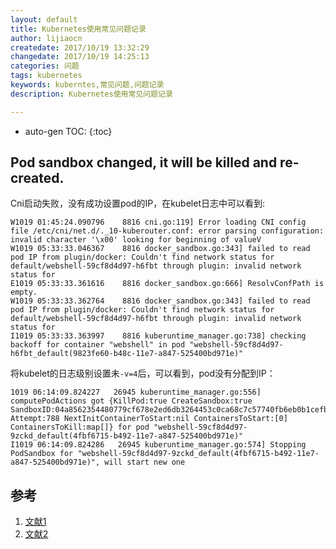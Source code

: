 ```yaml
---
layout: default
title: Kubernetes使用常见问题记录
author: lijiaocn
createdate: 2017/10/19 13:32:29
changedate: 2017/10/19 14:25:13
categories: 问题
tags: kubernetes
keywords: kuberntes,常见问题,问题记录
description: Kubernetes使用常见问题记录

---
```


* auto-gen TOC:
{:toc}

## Pod sandbox changed, it will be killed and re-created.

Cni启动失败，没有成功设置pod的IP，在kubelet日志中可以看到:

	W1019 01:45:24.090796    8816 cni.go:119] Error loading CNI config file /etc/cni/net.d/._10-kuberouter.conf: error parsing configuration: invalid character '\x00' looking for beginning of valueV
	W1019 05:33:33.046367    8816 docker_sandbox.go:343] failed to read pod IP from plugin/docker: Couldn't find network status for default/webshell-59cf8d4d97-h6fbt through plugin: invalid network status for
	E1019 05:33:33.361616    8816 docker_sandbox.go:666] ResolvConfPath is empty.
	W1019 05:33:33.362764    8816 docker_sandbox.go:343] failed to read pod IP from plugin/docker: Couldn't find network status for default/webshell-59cf8d4d97-h6fbt through plugin: invalid network status for
	I1019 05:33:33.363997    8816 kuberuntime_manager.go:738] checking backoff for container "webshell" in pod "webshell-59cf8d4d97-h6fbt_default(9823fe60-b48c-11e7-a847-525400bd971e)"


将kubelet的日志级别设置未`-v=4`后，可以看到，pod没有分配到IP：

	1019 06:14:09.824227   26945 kuberuntime_manager.go:556] computePodActions got {KillPod:true CreateSandbox:true SandboxID:04a8562354480779cf678e2ed6db3264453c0ca68c7c57740fb6eb0b1cefb331 Attempt:788 NextInitContainerToStart:nil ContainersToStart:[0] ContainersToKill:map[]} for pod "webshell-59cf8d4d97-9zckd_default(4fbf6715-b492-11e7-a847-525400bd971e)"
	I1019 06:14:09.824286   26945 kuberuntime_manager.go:574] Stopping PodSandbox for "webshell-59cf8d4d97-9zckd_default(4fbf6715-b492-11e7-a847-525400bd971e)", will start new one


## 参考

1. [文献1][1]
2. [文献2][2]

[1]: 1.com  "文献1" 
[2]: 2.com  "文献1" 
